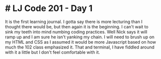 <h1># LJ Code 201 - Day 1</h1>

It is the first learning journal. I gotta say there is more lecturing than I thought there would be, but then again it is the beginning. I can't wait to sink my teeth into mind numbing coding practices. Well Nick says it will ramp up and I am sure he isn't yanking my chain. I will need to brush up on my HTML and CSS as I assumed it would be more Javascript based on how much the 102 class emphasized it. That and terminal, I have fiddled around with it a little but I don't feel comfortable with it.
